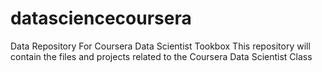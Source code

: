 datasciencecoursera
===================

Data Repository For Coursera Data Scientist Tookbox
This repository will contain the files and projects related to the Coursera Data Scientist Class
